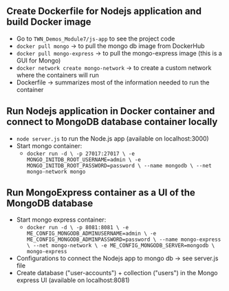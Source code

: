 ## Create Dockerfile for Nodejs application and build Docker image
- Go to ``TWN_Demos_Module7/js-app`` to see the project code
- ``docker pull mongo`` -> to pull the mongo db image from DockerHub
- ``docker pull mongo-express`` -> to pull the mongo-express image (this is a GUI for Mongo)
- ``docker network create mongo-network`` -> to create a custom network where the containers will run
- Dockerfile -> summarizes most of the information needed to run the container

## Run Nodejs application in Docker container and connect to MongoDB database container locally
- ``node server.js`` to run the Node.js app (available on localhost:3000)
- Start mongo container:
  - ``docker run -d \
     -p 27017:27017 \
      -e MONGO_INITDB_ROOT_USERNAME=admin \
      -e MONGO_INITDB_ROOT_PASSWORD=password \
      --name mongodb \
      --net mongo-network
      mongo``

## Run MongoExpress container as a UI of the MongoDB database
- Start mongo express container:
  - ``docker run -d \
     -p 8081:8081 \
      -e ME_CONFIG_MONGODB_ADMINUSERNAME=admin \
      -e ME_CONFIG_MONGODB_ADMINPASSWORD=password \
      --name mongo-express \
      --net mongo-network \
      -e ME_CONFIG_MONGODB_SERVER=mongodb \
      mongo-express``
- Configurations to connect the Nodejs app to mongo db -> see server.js file
- Create database ("user-accounts") + collection ("users") in the Mongo express UI (available on localhost:8081)
